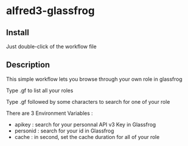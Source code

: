 # alfred3-glassfrog

## Install

Just double-click of the workflow file

## Description

This simple workflow lets you browse through your own role in glassfrog

Type .gf to list all your roles

Type .gf followed by some characters to search for one of your role

There are 3 Environment Variables : 

- apikey : search for your personnal API v3 Key in Glassfrog
- personid : search for your id in Glassfrog
- cache : in second, set the cache duration for all of your role
